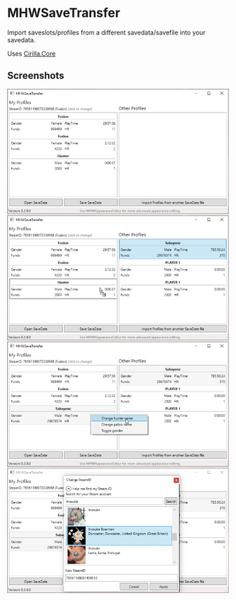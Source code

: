 # MHWSaveTransfer

Import saveslots/profiles from a different savedata/savefile into your savedata.

Uses [Cirilla.Core](https://github.com/Fusion86/Cirilla/tree/master/Cirilla.Core)


## Screenshots

![Screenshot1](Assets/Screenshot1.png)
![Screenshot2](Assets/Screenshot2.png)
![Screenshot2](Assets/Screenshot3.png)
![Screenshot2](Assets/Screenshot4.png)
